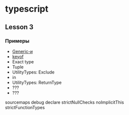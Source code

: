 # typescript

## Lesson 3

### Примеры
 - [Generic-и](./examples/example1.ts)  
 - [keyof](./examples/example2.ts)  
 - Exact type
 - Tuple
 - UtilityTypes: Exclude
 - in
 - UtilityTypes: ReturnType
 - ???
 - ???


sourcemaps
debug
declare
strictNullChecks
noImplicitThis
strictFunctionTypes